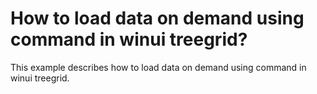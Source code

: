 # How to load data on demand using command in winui treegrid?
This example describes how to load data on demand using command in winui treegrid.
